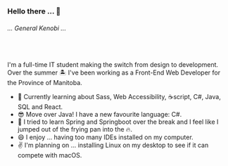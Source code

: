 ### Hello there ... 👋
###### ... General Kenobi ... 
<br />
<br />
I'm a full-time IT student making the switch from design to development.
<br />
Over the summer 🏝️ I've been working as a Front-End Web Developer for the Province of Manitoba.
<br />

- 🔭 Currently learning about Sass, Web Accessibility, :coffee:script, C#, Java, SQL and React.
- 😎 Move over Java! I have a new favourite language: C#.
- 🤔 I tried to learn Spring and Springboot over the break and I feel like I jumped out of the frying pan into the :fire:.
- 😄 I enjoy ... having too many IDEs installed on my computer.
- :v: I'm planning on ... installing Linux on my desktop to see if it can compete with macOS.
